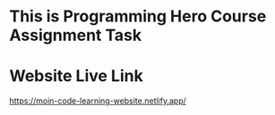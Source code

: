 # This is Programming Hero Course Assignment Task

# Website Live Link

https://moin-code-learning-website.netlify.app/
